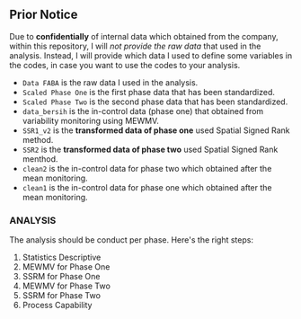 ## Prior Notice

Due to **confidentially** of internal data which obtained from the company, within this repository, I will *not provide the raw data* that used in the analysis. Instead, I will provide which data I used to define some variables in the codes, in case you want to use the codes to your analysis.
* ```Data FABA``` is the raw data I used in the analysis.
* ```Scaled Phase One``` is the first phase data that has been standardized.
* ```Scaled Phase Two``` is the second phase data that has been standardized.
* ```data_bersih``` is the in-control data (phase one) that obtained from variability monitoring using MEWMV.
* ```SSR1_v2``` is the **transformed data of phase one** used Spatial Signed Rank method.
* ```SSR2``` is the **transformed data of phase two** used Spatial Signed Rank menthod.
* ```clean2``` is the in-control data for phase two which obtained after the mean monitoring.
* ```clean1``` is the in-control data for phase one which obtained after the mean monitoring.

### ANALYSIS
The analysis should be conduct per phase. Here's the right steps:
1. Statistics Descriptive
2. MEWMV for Phase One
3. SSRM for Phase One
4. MEWMV for Phase Two
5. SSRM for Phase Two
6. Process Capability
